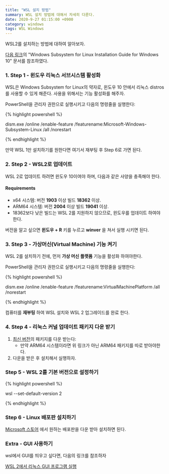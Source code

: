 ```yaml
---
title: "WSL 설치 방법"
summary: WSL 설치 방법에 대해서 자세히 다룬다.
date: 2020-9-27 01:15:00 +0900
category: windows
tags: WSL Windows
---
```


WSL2를 설치하는 방법에 대하여 알아보자. 

[다음 링크][wsl]의 "Windows Subsystem for Linux Installation Guide for Windows 10" 문서를 참조하였다.

### 1. Step 1 - 윈도우 리눅스 서브시스템 활성화

WSL은 Windows Subsystem for Linux의 약자로, 윈도우 10 안에서 리눅스 distros를 사용할 수 있게 해준다. 사용을 위해서는 기능 활성화를 해주자.

PowerShell을 관리자 권한으로 실행시키고 다음의 명령줄을 실행한다:

{% highlight powershell %}

dism.exe /online /enable-feature /featurename:Microsoft-Windows-Subsystem-Linux /all /norestart

{% endhighlight %}

만약 WSL 1만 설치하기를 원한다면 여기서 재부팅 후 Step 6로 가면 된다.

### 2. Step 2 - WSL2로 업데이트

WSL 2로 업데이트 하려면 윈도우 10이여야 하며, 다음과 같은 사양을 충족해야 한다.

#### Requirements

- x64 시스템: 버전 **1903** 이상 빌드 **18362** 이상.
- ARM64 시스템: 버전 **2004** 이상 빌드 **19041** 이상.
- 18362보다 낮은 빌드는 WSL 2를 지원하지 않으므로, 윈도우를 업데이트 하여야 한다.

버전을 알고 싶으면 **윈도우 + R** 키를 누르고 **winver** 을 쳐서 실행 시키면 된다.

### 3. Step 3 - 가상머신(Virtual Machine) 기능 켜기

WSL 2를 설치하기 전에, 먼저 **가상 머신 플랫폼** 기능을 활성화 하여야한다.

PowerShell을 관리자 권한으로 실행시키고 다음의 명령줄을 실행한다:

{% highlight powershell %}

dism.exe /online /enable-feature /featurename:VirtualMachinePlatform /all /norestart

{% endhighlight %}

컴퓨터를 **재부팅** 하여 WSL 설치와 WSL 2 업그레이드를 완료 한다.

### 4. Step 4 - 리눅스 커널 업데이트 패키지 다운 받기

1. [최신 버전][update]의 패키지를 다운 받는다:
   * 만약 ARM64 시스템이라면 위 링크가 아닌 ARM64 패키지를 따로 받아야한다.
2. 다운을 받은 후 설치해서 실행하자.

### Step 5 - WSL 2를 기본 버전으로 설정하기

{% highlight powershell %}

wsl --set-default-version 2

{% endhighlight %}

### Step 6 - Linux 배포판 설치하기

[Microsoft 스토어][msstore] 에서 원하는 배포판을 다운 받아 설치하면 된다.

[wsl]: https://docs.microsoft.com/en-us/windows/wsl/install-win10

[update]: https://wslstorestorage.blob.core.windows.net/wslblob/wsl_update_x64.msi
[msstore]:https://aka.ms/wslstore

### Extra - GUI 사용하기

wsl에서 GUI를 띄우고 싶다면, 다음의 링크를 참조하자

[WSL 2에서 리눅스 GUI 프로그램 실행](https://holeeman.github.io/windows/WSL-2%EC%97%90%EC%84%9C-%EB%A6%AC%EB%88%85%EC%8A%A4-GUI-%ED%94%84%EB%A1%9C%EA%B7%B8%EB%9E%A8-%EC%8B%A4%ED%96%89/)